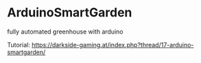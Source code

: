 # ArduinoSmartGarden
fully automated greenhouse with arduino

Tutorial: https://darkside-gaming.at/index.php?thread/17-arduino-smartgarden/

